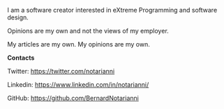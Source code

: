 
I am a software creator interested in eXtreme Programming and software design.

Opinions are my own and not the views of my employer.

My articles are my own. My opinions are my own.

**Contacts**

Twitter: https://twitter.com/notarianni

Linkedin: https://www.linkedin.com/in/notarianni/

GitHub: https://github.com/BernardNotarianni
